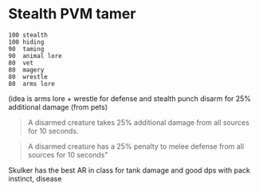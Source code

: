 # Stealth PVM tamer

```
100 stealth
100 hiding
90  taming
90  animal lore
80  vet
80  magery
80  wrestle
80  arms lore
```

(idea is arms lore + wrestle for defense and stealth punch disarm for 25% additional damage (from pets)

> A disarmed creature takes 25% additional damage from all sources for 10 seconds.

> A disarmed creature has a 25% penalty to melee defense from all sources for 10 seconds"

Skulker has the best AR in class for tank damage and good dps with pack instinct, disease
